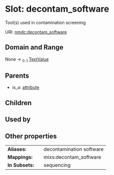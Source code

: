 
# Slot: decontam_software


Tool(s) used in contamination screening

URI: [nmdc:decontam_software](https://microbiomedata/meta/decontam_software)


## Domain and Range

None &#8594;  <sub>0..1</sub> [TextValue](TextValue.md)

## Parents

 *  is_a: [attribute](attribute.md)

## Children


## Used by


## Other properties

|  |  |  |
| --- | --- | --- |
| **Aliases:** | | decontamination software |
| **Mappings:** | | mixs:decontam_software |
| **In Subsets:** | | sequencing |


